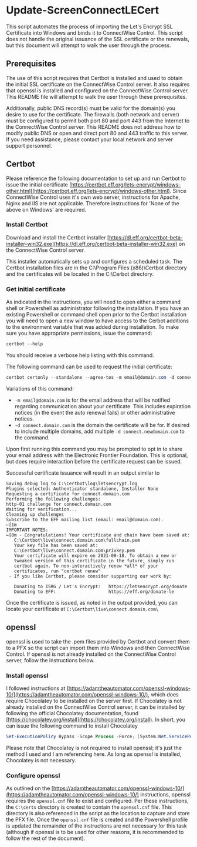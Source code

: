 # Update-ScreenConnectLECert
This script automates the process of importing the Let's Encrypt SSL Certificate into Windows and binds it to ConnectWise Control.  This script does not handle the original issuance of the SSL certificate or the renewals, but this document will attempt to walk the user through the process.

## Prerequisites
The use of this script requires that Certbot is installed and used to obtain the initial SSL certificate on the ConnectWise Control server.  It also requires that openssl is installed and configured on the ConnectWise Control server.  This README file will attempt to walk the user through these prerequisites.

Additionally, public DNS record(s) must be valid for the domain(s) you desire to use for the certificate.  The firewalls (both network and server) must be configured to permit both port 80 and port 443 from the Internet to the ConnectWise Control server.  This README does not address how to modify public DNS or open and direct port 80 and 443 traffic to this server.  If you need assistance, please contact your local network and server support personnel.

## Certbot
Please reference the following documentation to set up and run Certbot to issue the initial certificate [https://certbot.eff.org/lets-encrypt/windows-other.html](https://certbot.eff.org/lets-encrypt/windows-other.html).  Since ConnectWise Control uses it's own web server, instructions for Apache, Nginx and IIS are not applicable.  Therefore instructions for 'None of the above on Windows' are required.

### Install Certbot
Download and install the Certbot installer [https://dl.eff.org/certbot-beta-installer-win32.exe](https://dl.eff.org/certbot-beta-installer-win32.exe) on the ConnectWise Control server.

This installer automatically sets up and configures a scheduled task.  The Certbot installation files are in the C:\Program Files (x86)\Certbot directory and the certificates will be located in the C:\Cerbot directory. 

### Get initial certificate
As indicated in the instructions, you will need to open either a command shell or Powershell as administrator following the installation.  If you have an existing Powershell or command shell open prior to the Certbot installation you will need to open a new window to have access to the Cerbot additions to the environment variable that was added during installation.  To make sure you have appropriate permissions, issue the command:
```powershell
certbot --help
```
You should receive a verbose help listing with this command.

The following command can be used to request the initial certificate:
```powershell
certbot certonly --standalone --agree-tos -m email@domain.com -d connect.domain.com
```
Variations of this command:
- `-m email@domain.com` is for the email address that will be notified regarding communication about your certificate.  This includes expiration notices (in the event the auto renewal fails) or other administrative notices.
- `-d connect.domain.com` is the domain the certificate will be for.  If desired to include multiple domains, add multiple `-d connect.newdomain.com` to the command.  

Upon first running this command you may be prompted to opt in to share your email address with the Electronic Frontier Foundation.  This is optional, but does require interaction before the certificate request can be issued.

Successful certificate issuance will result in an output similar to
```
Saving debug log to C:\Certbot\log\letsencrypt.log
Plugins selected: Authenticator standalone, Installer None
Requesting a certificate for connect.domain.com
Performing the following challenges:
http-01 challenge for connect.domain.com
Waiting for verification...
Cleaning up challenges
Subscribe to the EFF mailing list (email: email@domain.com).
←[1m
IMPORTANT NOTES:
←[0m - Congratulations! Your certificate and chain have been saved at:
   C:\Certbot\live\connect.domain.com\fullchain.pem
   Your key file has been saved at:
   C:\Certbot\live\connect.domain.com\privkey.pem
   Your certificate will expire on 2021-08-18. To obtain a new or
   tweaked version of this certificate in the future, simply run
   certbot again. To non-interactively renew *all* of your
   certificates, run "certbot renew"
 - If you like Certbot, please consider supporting our work by:

   Donating to ISRG / Let's Encrypt:   https://letsencrypt.org/donate
   Donating to EFF:                    https://eff.org/donate-le
```
Once the certificate is issued, as noted in the output provided, you can locate your certificate at `C:\Certbot\live\connect.domain.com\`

## openssl
openssl is used to take the .pem files provided by Certbot and convert them to a PFX so the script can import them into Windows and then ConnectWise Control.  If openssl is not already installed on the ConnectWise Control server, follow the instructions below.

### Install openssl
I followed instructions at [https://adamtheautomator.com/openssl-windows-10/](https://adamtheautomator.com/openssl-windows-10/), which does require Chocolatey to be installed on the server first.  If Chocolatey is not already installed on the ConnectWise Control server, it can be installed by following the official Chocolatey documentation, found [https://chocolatey.org/install](https://chocolatey.org/install).  In short, you can issue the following command to install Chocolatey 
```powershell
Set-ExecutionPolicy Bypass -Scope Process -Force; [System.Net.ServicePointManager]::SecurityProtocol = [System.Net.ServicePointManager]::SecurityProtocol -bor 3072; iex ((New-Object System.Net.WebClient).DownloadString('https://chocolatey.org/install.ps1'))
```

Please note that Chocolatey is not required to install openssl; it's just the method I used and I am referencing here.  As long as openssl is installed, Chocolatey is not necessary.

### Configure openssl
As outlined on the [https://adamtheautomator.com/openssl-windows-10/](https://adamtheautomator.com/openssl-windows-10/) instructions, openssl requires the `openssl.cnf` file to exist and configured.  Per these instructions, the `C:\certs` directory is created to contain the `openssl.cnf` file.  This directory is also referenced in the script as the location to capture and store the PFX file.  Once the `openssl.cnf` file is created and the Powershell profile is updated the remainder of the instructions are not necessary for this task (although if openssl is to be used for other reasons, it is recommended to follow the rest of the document).
